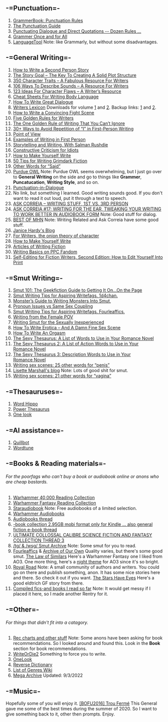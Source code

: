## -=Punctuation=-
1.  [GrammerBook: Punctuation Rules](https://www.grammarbook.com/punctuation_rules.asp)
2.  [The Punctuation Guide](https://www.thepunctuationguide.com/index.html)
3.  [Punctuating Dialogue and Direct Quotations -- Dozen Rules …](http://www.tinareber.com/wp-content/uploads/2013/08/punctuating.pdf)
4.  [Grammer Once and for All](http://www.grammar-once-and-for-all.com/punctuation/)
5. [LanguageTool](https://languagetool.org/) Note: like Grammarly, but without some disadvantages.
## -=General Writing=-
1. [How to Write a Second Person Story](https://electricliterature.com/how-to-write-a-second-person-story/)
2. [The Story Goal – The Key To Creating A Solid Plot Structure](https://www.writerswrite.co.za/the-story-goal-the-key-to-creating-a-solid-plot-structure/)
3. [350 Character Traits – A Fabulous Resource For Writers](https://www.writerswrite.co.za/a-fabulous-resource-for-writers-350-character-traits/)
4. [106 Ways To Describe Sounds – A Resource For Writers](https://www.writerswrite.co.za/106-ways-to-describe-sounds/)
5. [123 Ideas For Character Flaws – A Writer’s Resource](https://www.writerswrite.co.za/123-ideas-for-character-flaws/)
6. [Cheat Sheets For Writing Body Language](https://www.writerswrite.co.za/cheat-sheets-for-writing-body-language/)
7. [How To Write Great Dialogue](https://www.writerswrite.co.za/how-to-write-great-dialogue/)
8. [Writers Lexicon](https://kathysteinemann.com/archive.pdf) Downloads for volume [1](filedropper.com/writerslexicon1-kathysteinemann) and [2](filedropper.com/writerslexicon2-kathysteinemann). Backup links: [1](https://files.catbox.moe/nomq7l.pdf) and [2](https://files.catbox.moe/0ynhai.pdf).
9. [How to Write a Convincing Fight Scene](https://nybookeditors.com/2018/08/how-to-write-a-convincing-fight-scene/)
10. [Five Golden Rules for Writers](https://www.freelancewriting.com/freelancing/five-golden-rules-for-writers/)
11. [The One Golden Rule of Writing That You Can’t Ignore](https://writetodone.com/the-golden-rule-of-writing/)
12. [30+ Ways to Avoid Repetition of “I” in First-Person Writing](https://kathysteinemann.com/Musings/i-i-i/)
13. [Point of View](https://www.wattpad.com/124466560-how-to-write-fanfiction-point-of-view)
14. [Examples of Writing in First Person](https://examples.yourdictionary.com/examples-of-writing-in-first-person.html)
15. [Storytelling and Writing. With Salman Rushdie](https://rentry.co/thzzq)
16. [Constructive Criticism for Idiots](https://fourleaffics.miraheze.org/wiki/Constructive_Criticism_for_Idiots)
17. [How to Make Yourself Write](https://fourleaffics.miraheze.org/wiki/How_to_Make_Yourself_Write)
18. [50 Tips for Writing Grimdark Fiction](https://unitedfederationofcharles.blogspot.com/2017/04/50-tips-for-writing-grimdark-fiction.html)
19. [Other Words for “Said”](https://wordcounter.net/blog/2016/11/21/102701_other-words-for-said.html)
20. [Purdue OWL](https://owl.purdue.edu/owl/purdue_owl.html) Note: Purdue OWL seems overwhelming, but I just go over to **General Writing** on the side and go to things like **Grammer**, **Puncatucation**, **Writing Style**, and so on.
21. [Punctuation-in-Dialogue](http://theeditorsblog.net/2010/12/08/punctuation-in-dialogue/)
22. No link, but something I learned. Good writing sounds good. If you don't want to read it out loud, put it through a text to speech.
23. [ASK CORREIA – WRITING STUFF, 1ST VS. 3RD PERSON](https://monsterhunternation.com/2010/04/30/ask-correia-writing-stuff-1st-vs-3rd-person/)
24. [ASK CORREIA #17: WRITING FOR THE EAR, TWEAKING YOUR WRITING TO WORK BETTER IN AUDIOBOOK FORM](https://monsterhunternation.com/2017/01/18/ask-correia-17-writing-for-the-ear-tweaking-your-writing-to-work-better-in-audiobook-form/) Note: Good stuff for dialog.
25. [BEST OF MHN](https://monsterhunternation.com/best-of-mhn/) Note: Writing Related and Ask Correia have some good stuff.
26. [Janice Hardy's Blog](http://blog.janicehardy.com/)
27. [For Writers, the onion theory of character](http://www.martinturner.org.uk/martins-notes/for-writers-the-onion-theory-of-character/)
28. [How to Make Yourself Write](https://fourleaffics.miraheze.org/wiki/How_to_Make_Yourself_Write)
29. [Articles of Writing Fiction](http://theeditorsblog.net/fularchives/)
30. [Writing Basics on PPC Fandom](https://ppc.fandom.com/wiki/Category:Writing_Basics)
31. [Self-Editing for Fiction Writers, Second Edition: How to Edit Yourself Into Print](https://libgen.is/book/index.php?md5=378DC2ACDDFA931EAD042ABAD32943C4)
## -=Smut Writing=-
1. [Smut 101: The Geekfiction Guide to Getting It On...On the Page](https://geekfiction.livejournal.com/923997.html)
2. [Smut Writing Tips for Aspiring Writefags. 1d4chan.](https://1d4chan.org/wiki/Smut_Writing_Tips_for_Aspiring_Writefags)
3. [Monster’s Guide to Writing Monsters Into Smut](https://fourleaffics.miraheze.org/wiki/Monster%E2%80%99s_Guide_to_Writing_Monsters_Into_Smut),
4. [Pronoun Issues vs Same Sex Coupling](https://fourleaffics.miraheze.org/wiki/Pronoun_Issues_vs_Same_Sex_Coupling)
5. [Smut Writing Tips for Aspiring Writefags. Fourleaffics.](https://fourleaffics.miraheze.org/wiki/Smut_Writing_Tips_for_Aspiring_Writefags)
6. [Writing from the Female POV](https://fourleaffics.miraheze.org/wiki/Writing_from_the_Female_POV)
7. [Writing Smut for the Sexually Inexperienced](https://fourleaffics.miraheze.org/wiki/Writing_Smut_for_the_Sexually_Inexperienced)
8. [How To Write Erotica – And A Damn Fine Sex Scene](https://jerichowriters.com/how-to-write-erotica-and-a-damn-fine-sex-scene/)
9. [How To Write An Orgasm](https://richardbacula.wordpress.com/2018/06/01/how-to-write-an-orgasm/)
10. [The Sexy Thesaurus: A List of Words to Use in Your Romance Novel](https://laurelclarke.com/2014/08/18/sexy-thesaurus-romance-erotica-words)
11. [The Sexy Thesaurus 2: A List of Action Words to Use in Your Romance Novel](https://laurelclarke.com/2015/07/18/the-sexy-thesaurus-list-action-words-to-use-in-your-romance-novel/)
12. [The Sexy Thesaurus 3: Description Words to Use in Your Romance Novel](https://laurelclarke.com/2018/06/25/the-sexy-thesaurus-3-description-words-to-use-in-your-romance-novel/)
13. [Writing sex scenes: 25 other words for “penis”](https://lisettemarshall.com/writing/other-words-for-penis/)
14. [Lisette Marshall's blog](https://lisettemarshall.com/category/writing/) Note: Lots of good shit for smut.
15. [Writing sex scenes: 21 other words for “vagina”](https://lisettemarshall.com/writing/other-words-for-vagina/)
## -=Thesauruses=-
1. [Word Hippo](https://www.wordhippo.com/)
2. [Power Thesaurus](https://www.powerthesaurus.org/)
3. [One look](https://www.onelook.com/thesaurus/)
## -=AI assistance=-
1. [Quillbot](https://quillbot.com/)
2. [Wordtune](https://www.wordtune.com/)
## -=Books & Reading materials=-
###### For the poorfags who can't buy a book or audiobook online or anons who are cheap bastards.
1. [Warhammer 40,000 Reading Collection](https://mega.nz/folder/XyA1HC7C#bOROPmDLSC4KCFVGPVfSVQ)
2. [Warhammer Fantasy Reading Collection](https://mega.nz/folder/26AFCSwR#6VCmEeg73zJfEtl-sEf8Bw)
3. [Staraudiobook](https://staraudiobook.com/) Note: Free audiobooks of a limited selection.
4. [Warhammer Audiobooks](https://40kaudio.com/)
5. [Audiobooks thread](https://boards.4chan.org/t/thread/1029385)
6. [-book collection 2.95GB mobi format only for Kindle ... also general fiction e-book thread](https://boards.4chan.org/t/thread/1035425)
7. [ULTIMATE COLLOSSAL CALIBRE SCIENCE FICTION AND FANTASY COLLECTION THREAD 3](https://boards.4chan.org/t/thread/1023504#p1023504)
8. [/tg/ & /wsg/ Smut Archive](https://mega.nz/folder/nr5A1RhY#CDnWMKmIg5VO37VTlplESA) Note: Some smut for you to read.
9. [Fourleaffics](https://fourleaffics.miraheze.org/wiki/Special:MostLinkedCategories) & [Archive of Our Own](https://archiveofourown.org/) Quality varies, but there's some good smut. [The Law of Similars](https://archiveofourown.org/works/28371390/chapters/69514455) Here's a Warhammer Fantasy one I liked from AO3. One more thing, here's a [night theme](https://github.com/cicerakes/DarkNight-AO3) for AO3 since it's so bright.
10. [Royal Road](https://www.royalroad.com/) Note: A small community of authors and writers. You could go on there and publish something, anon. It has some nice stories here and there. So check it out if you want. [The Stars Have Eyes](https://www.royalroad.com/fiction/33261/the-stars-have-eyes) Here's a good eldtrich GF story from there.
11. [Compiled fics-and books I read so far](https://rentry.co/Compiled-fics-and-books-I-read-so-far) Note: It would get messy if I placed it here, so I made another Rentry for it.
## -=Other=-
###### For things that didn't fit into a catagory.
1. [Rec charts and other stuff](https://mega.nz/folder/kj5hWI6J#0cyw0-ZdvZKOJW3fPI6RfQ) Note: Some anons have been asking for book recommendations. So I looked around and found this. Look in the **Book** section for book recommendations.
2. [WriteOrDie2](https://v2.writeordie.com/) Something to force you to write.
3. [OneLook](https://onelook.com/)
4. [Reverse Dictionary](https://reversedictionary.org/)
5. [List of Genres Wiki](https://en.wikipedia.org/wiki/List_of_genres)
6. [Mega Archive](https://mega.nz/folder/hMxBhb5S#mXHpcuZmz624xm7qBxD45g) Updated: 9/3/2022
## -=Music=-
Hopefully some of you will enjoy it.
[[BOFU2016] Trou Fermé](https://soundcloud.com/thinaticsystem/trou-ferme)
This General gave me some of the best times during the summer of 2020. So I want to give something back to it, other then prompts. Enjoy.
